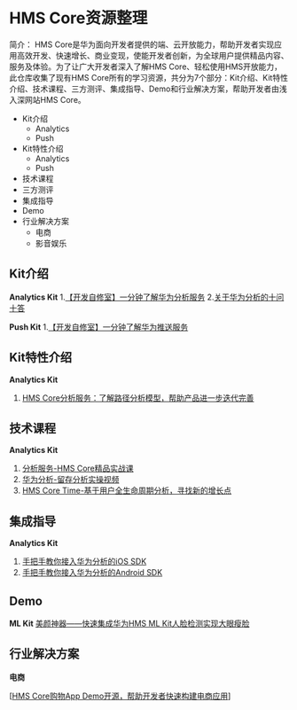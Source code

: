 # HMS Core资源整理

简介：
HMS Core是华为面向开发者提供的端、云开放能力，帮助开发者实现应用高效开发、快速增长、商业变现，使能开发者创新，为全球用户提供精品内容、服务及体验。为了让广大开发者深入了解HMS Core、轻松使用HMS开放能力，此仓库收集了现有HMS Core所有的学习资源，共分为7个部分：Kit介绍、Kit特性介绍、技术课程、三方测评、集成指导、Demo和行业解决方案，帮助开发者由浅入深网站HMS Core。

- Kit介绍
  - Analytics
  - Push
- Kit特性介绍
  - Analytics
  - Push
- 技术课程
- 三方测评
- 集成指导
- Demo
- 行业解决方案
  - 电商
  - 影音娱乐

  
## Kit介绍
**Analytics Kit**
1.[【开发自修室】一分钟了解华为分析服务](https://developer.huawei.com/consumer/cn/forum/topicview?fid=18&tid=0202362350800180005)
2.[关于华为分析的十问十答](https://developer.huawei.com/consumer/cn/forum/topic/0201395179155330032?fid=18)

**Push Kit**
1.[【开发自修室】一分钟了解华为推送服务](https://developer.huawei.com/consumer/cn/forum/topicview?fid=18&tid=0201307944937130234)


## Kit特性介绍
**Analytics Kit**
1. [HMS Core分析服务：了解路径分析模型，帮助产品进一步迭代完善](https://developer.huawei.com/consumer/cn/forum/topicview?fid=18&tid=0201258003011800497)

## 技术课程
**Analytics Kit**
1. [分析服务-HMS Core精品实战课](https://developer.huawei.com/consumer/cn/training/detail/101582991646083210)
2. [华为分析-留存分析实操视频](https://developer.huawei.com/consumer/cn/training/detail/101608018328099029)
3. [HMS Core Time-基于用户全生命周期分析，寻找新的增长点](https://developer.huawei.com/consumer/cn/training/detail/101608174748265008)

## 集成指导
**Analytics Kit**
1. [手把手教你接入华为分析的iOS SDK](https://developer.huawei.com/consumer/cn/forum/topicview?fid=18&tid=0201279699683240256)
2. [手把手教你接入华为分析的Android SDK](https://developer.huawei.com/consumer/cn/forum/topicview?fid=18&tid=0201296913629300024)
## Demo
**ML Kit**
[美颜神器——快速集成华为HMS ML Kit人脸检测实现大眼瘦脸](https://developer.huawei.com/consumer/cn/forum/topicview?fid=18&tid=0203360642386400907)





## 行业解决方案
**电商**

[[HMS Core购物App Demo开源，帮助开发者快速构建电商应用](https://developer.huawei.com/consumer/cn/forum/topic/0204429969454290044?fid=18)]

